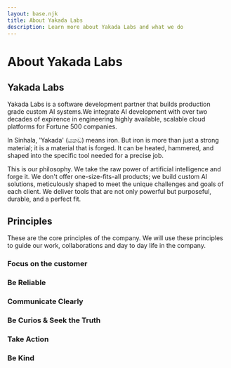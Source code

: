 ```yaml
---
layout: base.njk
title: About Yakada Labs
description: Learn more about Yakada Labs and what we do
---
```


<div class="logo">
  <h1>About Yakada Labs</h1>
</div>

<div class="content-section">
  <h2 id="company">Yakada Labs</h2>
  <p>Yakada Labs is a software development partner that builds production grade custom AI systems.We integrate AI development with over two decades of expirence in engineering highly available, scalable cloud platforms for Fortune 500 companies.</p>
  <p>In Sinhala, 'Yakada' (යකඩ) means iron. But iron is more than just a strong material; it is a material that is forged. It can be heated, hammered, and shaped into the specific tool needed for a precise job.</p>

  <p>This is our philosophy. We take the raw power of artificial intelligence and forge it. We don't offer one-size-fits-all products; we build custom AI solutions, meticulously shaped to meet the unique challenges and goals of each client. We deliver tools that are not only powerful but purposeful, durable, and a perfect fit.</p>
</div>

<div class="content-section">
  <h2 id="princiles">Principles</h2>
    <p>These are the core principles of the company. We will use these principles to guide our work, collaborations and day to day life in the company.</p>
  <h3>Focus on the customer</h3>
  <h3>Be Reliable</h3>
  <h3>Communicate Clearly</h3>
  <h3>Be Curios & Seek the Truth</h3>
  <h3>Take Action</h3>
  <h3>Be Kind</h3>
</div>
